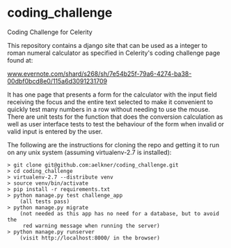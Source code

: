 # coding_challenge
Coding Challenge for Celerity

This repository contains a django site that can be used as a integer to
roman numeral calculator as specified in Celerity's coding challenge page
found at:

www.evernote.com/shard/s268/sh/7e54b25f-79a6-4274-ba38-00dbf0bcd8e0/115a6d3091231709

It has one page that presents a form for the calculator with the input field
receiving the focus and the entire text selected to make it convenient to
quickly test many numbers in a row without needing to use the mouse.  There are
unit tests for the function that does the conversion calculation as well as
user interface tests to test the behaviour of the form when invalid or valid
input is entered by the user.

The following are the instructions for cloning the repo and getting it to
run on any unix system (assuming virtualenv-2.7 is installed):

    > git clone git@github.com:aelkner/coding_challenge.git
    > cd coding_challenge
    > virtualenv-2.7 --distribute venv
    > source venv/bin/activate
    > pip install -r requirements.txt
    > python manage.py test challenge_app
        (all tests pass)
    > python manage.py migrate
        (not needed as this app has no need for a database, but to avoid the
         red warning message when running the server)
    > python manage.py runserver
        (visit http://localhost:8000/ in the browser)
